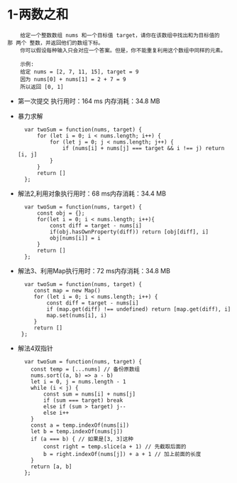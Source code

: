 
# 1-两数之和 #

        给定一个整数数组 nums 和一个目标值 target，请你在该数组中找出和为目标值的那 两个 整数，并返回他们的数组下标。
        你可以假设每种输入只会对应一个答案。但是，你不能重复利用这个数组中同样的元素。

        示例:
        给定 nums = [2, 7, 11, 15], target = 9
        因为 nums[0] + nums[1] = 2 + 7 = 9
        所以返回 [0, 1]
    
- 第一次提交 执行用时：164 ms 内存消耗：34.8 MB
- 暴力求解

        var twoSum = function(nums, target) {
            for (let i = 0; i < nums.length; i++) {
                for (let j = 0; j < nums.length; j++) {
                    if (nums[i] + nums[j] === target && i !== j) return [i, j]
                }
            }
            return []
        };
        
- 解法2,利用对象执行用时：68 ms内存消耗：34.4 MB

        var twoSum = function(nums, target) {
            const obj = {};
            for(let i = 0; i < nums.length; i++){
                const diff = target - nums[i]
                if(obj.hasOwnProperty(diff)) return [obj[diff], i]
                obj[nums[i]] = i
            }
            return []
        };
        
 - 解法3、利用Map执行用时：72 ms内存消耗：34.8 MB
 
         var twoSum = function(nums, target) {
            const map = new Map()
            for (let i = 0; i < nums.length; i++) {
                const diff = target - nums[i]
                if (map.get(diff) !== undefined) return [map.get(diff), i]
                map.set(nums[i], i)
            }
            return []
        };
        
  - 解法4双指针

          var twoSum = function(nums, target) {
            const temp = [...nums] // 备份原数组
            nums.sort((a, b) => a - b)
            let i = 0, j = nums.length - 1
            while (i < j) {
                const sum = nums[i] + nums[j]
                if (sum === target) break
                else if (sum > target) j--
                else i++
            }
            const a = temp.indexOf(nums[i])
            let b = temp.indexOf(nums[j])
            if (a === b) { // 如果是[3, 3]这种
                const right = temp.slice(a + 1) // 先截取后面的
                b = right.indexOf(nums[j]) + a + 1 // 加上前面的长度
            }
            return [a, b]
          };
